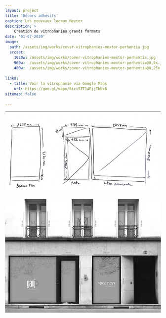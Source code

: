 ```yaml
---
layout: project
title: 'Décors adhésifs'
caption: Les nouveaux locaux Mextor
description: >
    Création de vitrophanies grands formats
date: '01-07-2020'
image: 
  path: /assets/img/works/cover-vitrophanies-mextor-perhentia.jpg
  srcset: 
    1920w: /assets/img/works/cover-vitrophanies-mextor-perhentia.jpg
    960w:  /assets/img/works/cover-vitrophanies-mextor-perhentia@0,5x.jpg
    480w:  /assets/img/works/cover-vitrophanies-mextor-perhentia@0,25x.jpg

links:
  - title: Voir la vitrophanie via Google Maps
    url: https://goo.gl/maps/Btci5ZT14EjjTbbs6
sitemap: false

---
```


![Mesures des vitres](/assets/img/works/mesures-vitres-locaux-mextor.jpg)

![Façade version Ganj + Mextor](/assets/img/works/facade-vitrophanie-version-ganj-locaux-mextor.jpg)